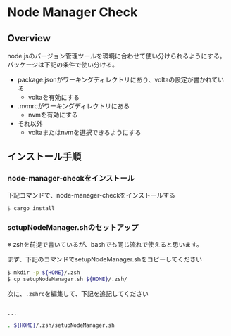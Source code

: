 # Node Manager Check

## Overview

node.jsのバージョン管理ツールを環境に合わせて使い分けられるようにする。
パッケージは下記の条件で使い分ける。

- package.jsonがワーキングディレクトリにあり、voltaの設定が書かれている
  - voltaを有効にする
- .nvmrcがワーキングディレクトリにある
  - nvmを有効にする
- それ以外
  - voltaまたはnvmを選択できるようにする

## インストール手順

### node-manager-checkをインストール

下記コマンドで、node-manager-checkをインストールする

```rust
$ cargo install
```

### setupNodeManager.shのセットアップ

※ zshを前提で書いているが、bashでも同じ流れで使えると思います。

まず、下記のコマンドでsetupNodeManager.shをコピーしてください

```zsh
$ mkdir -p ${HOME}/.zsh
$ cp setupNodeManager.sh ${HOME}/.zsh/
```

次に、`.zshrc`を編集して、下記を追記してください

```zsh

...

. ${HOME}/.zsh/setupNodeManager.sh
```
